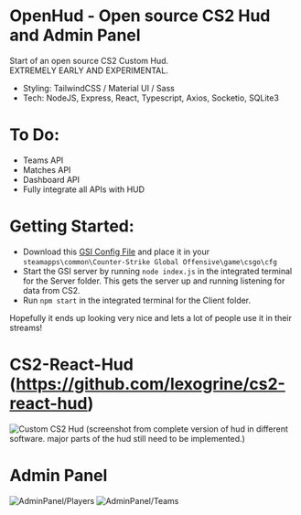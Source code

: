 # OpenHud - Open source CS2 Hud and Admin Panel
Start of an open source CS2 Custom Hud.
<br/>
EXTREMELY EARLY AND EXPERIMENTAL.
<br/>
- Styling: TailwindCSS / Material UI / Sass
- Tech: NodeJS, Express, React, Typescript, Axios, Socketio, SQLite3

# To Do:
- Teams API
- Matches API
- Dashboard API
- Fully integrate all APIs with HUD

# Getting Started:

  - Download this [GSI Config File](https://drive.google.com/file/d/1_GvudI1GroWY8hpBTcqbvNWcbOlf-iRS/view?usp=sharing) and place it in your `steamapps\common\Counter-Strike Global Offensive\game\csgo\cfg`
  - Start the GSI server by running `node index.js` in the integrated terminal for the Server folder. This gets the server up and running listening for data from CS2.
  - Run `npm start` in the integrated terminal for the Client folder.

Hopefully it ends up looking very nice and lets a lot of people use it in their streams!

# CS2-React-Hud (https://github.com/lexogrine/cs2-react-hud)
![Custom CS2 Hud](https://github.com/lexogrine/cs2-react-hud/raw/main/preview.png)
(screenshot from complete version of hud in different software. major parts of the hud still need to be implemented.)


# Admin Panel
![AdminPanel/Players](https://i.imgur.com/fSnKhOt.png)
![AdminPanel/Teams](https://i.imgur.com/N0cPSeH.png)
